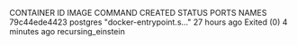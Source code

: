 CONTAINER ID IMAGE COMMAND CREATED STATUS PORTS NAMES
79c44ede4423 postgres "docker-entrypoint.s…" 27 hours ago Exited (0) 4 minutes ago recursing_einstein
